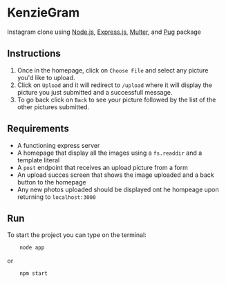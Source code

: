 # KenzieGram

Instagram clone using [Node.js](https://nodejs.org/en/), [Express.js](http://expressjs.com/), [Multer](https://www.npmjs.com/package/multer), and [Pug](https://pugjs.org/api/getting-started.html) package

## Instructions

1. Once in the homepage, click on `Choose File` and select any picture you'd like to upload.
2. Click on `Upload` and it will redirect to `/upload` where it will display the picture you just submitted and a successfull message.
3. To go back click on `Back` to see your picture followed by the list of the other pictures submitted.

## Requirements

-   A functioning express server
-   A homepage that display all the images using a `fs.readdir` and a template literal
-   A `post` endpoint that receives an upload picture from a form
-   An upload succes screen that shows the image uploaded and a back button to the homepage
-   Any new photos uploaded should be displayed ont he hompeage upon returning to `localhost:3000`

## Run

To start the project you can type on the terminal:

```bash
    node app
```

or

```bash
    npm start
```
